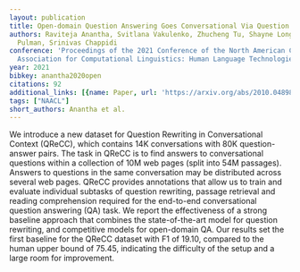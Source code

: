 ```yaml
---
layout: publication
title: Open-domain Question Answering Goes Conversational Via Question Rewriting
authors: Raviteja Anantha, Svitlana Vakulenko, Zhucheng Tu, Shayne Longpre, Stephen
  Pulman, Srinivas Chappidi
conference: 'Proceedings of the 2021 Conference of the North American Chapter of the
  Association for Computational Linguistics: Human Language Technologies'
year: 2021
bibkey: anantha2020open
citations: 92
additional_links: [{name: Paper, url: 'https://arxiv.org/abs/2010.04898'}]
tags: ["NAACL"]
short_authors: Anantha et al.
---
```

We introduce a new dataset for Question Rewriting in Conversational Context
(QReCC), which contains 14K conversations with 80K question-answer pairs. The
task in QReCC is to find answers to conversational questions within a
collection of 10M web pages (split into 54M passages). Answers to questions in
the same conversation may be distributed across several web pages. QReCC
provides annotations that allow us to train and evaluate individual subtasks of
question rewriting, passage retrieval and reading comprehension required for
the end-to-end conversational question answering (QA) task. We report the
effectiveness of a strong baseline approach that combines the state-of-the-art
model for question rewriting, and competitive models for open-domain QA. Our
results set the first baseline for the QReCC dataset with F1 of 19.10, compared
to the human upper bound of 75.45, indicating the difficulty of the setup and a
large room for improvement.